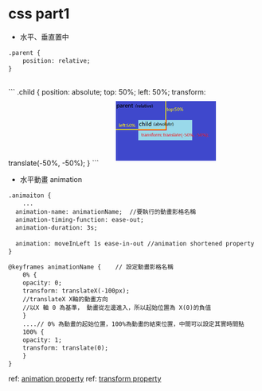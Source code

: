 # css part1

- 水平、垂直置中

```
.parent {
    position: relative;
}
```

<br>
```
.child {
    position: absolute;
    top: 50%;
    left: 50%;
    transform: translate(-50%, -50%);
}
```
<img src="/center.png" style="height: 120px; margin: 10px 30px;">

- 水平動畫 animation

```
.animaiton {
    ...
  animation-name: animationName;  //要執行的動畫影格名稱
  animation-timing-function: ease-out;
  animation-duration: 3s;

  animation: moveInLeft 1s ease-in-out //animation shortened property
}
```

```
@keyframes animationName {    // 設定動畫影格名稱
    0% {
    opacity: 0;
    transform: translateX(-100px);
    //translateX X軸的動畫方向
    //以X 軸 0 為基準， 動畫從左邊進入，所以起始位置為 X(0)的負值
    }
    ....// 0% 為動畫的起始位置，100%為動畫的結束位置，中間可以設定其實時間點
    100% {
    opacity: 1;
    transform: translate(0);
    }
}
```

ref: [animation property](https://www.w3schools.com/cssref/css3_pr_animation.asp)
ref: [transform property](https://www.w3schools.com/cssref/css3_pr_transform.asp)
